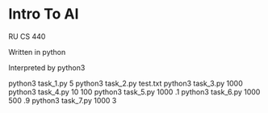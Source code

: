 # Intro To AI
RU CS 440

Written in python

Interpreted by python3

python3 task_1.py 5
python3 task_2.py test.txt
python3 task_3.py 1000
python3 task_4.py 10 100
python3 task_5.py 1000 .1
python3 task_6.py 1000 500 .9
python3 task_7.py 1000 3
